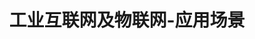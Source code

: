 ---
{
    layout: Layout,
    isNet: true,
    title: 工业互联网及物联网-应用场景,
    appTitleContent: {
        title: 物联网可信数据采集,
        subTitle: 终端安全，数据可信，应用广泛
    },
    plansContent: {
        plansTitle: 方案简介,
        plansIntro: [
            {
                intro: 据GSMA预测，到2025年，全球物联网连接数将达到252亿；随着通信技术的快速发展，如此多的连接将会源源不断产生的各种数据传输并汇聚起来；区块链技术赋能的物联网可信身份及可信数据采集，可以解决当前物联网在终端安全、中心化管理、信息隐私、多主体多标准等方面存在的隐患，确保数据来源可信、数据真实、质量可靠。
            },
            {
                intro: 通过物联网设备+数字身份，可以建立数字孪生世界，全面准确得映射实体世界的运转和变化，在工业互联网、车联网、大宗商品、数字城市、生物资产、智慧能源等领域有广泛应用需求。
            }
        ],
        productTitle: 方案优势,
        advantageList: [
            {
                iconName: shebeikexin.png,
                advantageText: 物联网设备可信,
                description: 设备绑定区块链上唯一身份ID，设备身份无法造假
            },
            {
                iconName: shujukexin.png,
                advantageText: 数据可信,
                description: 设备采集原始数据上链，实时的数据加密上链或指纹上链，数据不能造假，提供交叉验证的功能
            },
            {
                iconName: jianguanshenji.png,
                advantageText: 数据监管不出门,
                description: 支持保护数据隐私及安全的穿透式监管；支持原始数据不出门的前提下形成数据可信证明；支持保护数据隐私的多方业务链上协作
            },
            {
                iconName: shujujianmo.png,
                advantageText: 多数据源对接与多维度数据建模,
                description: 支持物联网设备、物联网云平台及云数据库等各种数据源对接；同时，针对不同行业的原始数据信息，可以实现多维度复杂数据建模，不仅历史交易信息做到审计、溯源可查，并且对于当前交易状态也可以实时追踪
            },
        ]
    },
    processContent: {
        title: 方案架构,
        src: https://irita.bianjie.ai/home/chanpinjiagou_image.png,
    },
}
---